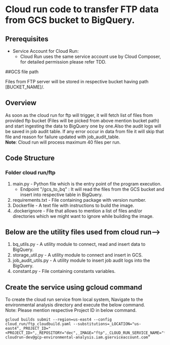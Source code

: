 # Cloud run code to transfer FTP data from GCS bucket to BigQuery.

## Prerequisites
- Service Account for Cloud Run: </br>
  - Cloud Run uses the same service account use by Cloud Composer, for detailed permission please refer TDD.

##GCS file path<br>

Files from FTP server will be stored in respective bucket having path [BUCKET_NAME]/.


## Overview

As soon as the cloud run for ftp will trigger, it will fetch list of files from provided ftp bucket (Files will be picked from above mention bucket path) and start ingesting the data to BigQuery one by one.Also the audit logs will be saved in job audit table.
If any error occur in data from file it will skip that file and reason for failure updated with job_audit_table.<br>**Note**: Cloud run will process maximum 40 files per run. 

## Code Structure

### Folder cloud run/ftp

1. main.py - Python file which is the entry point of the program execution. 
   - Endpoint "/gcs_to_bq" : It will read the files from the GCS bucket and insert into respective table in BigQuery. 
2. requirements.txt - File containing package with version number.
3. Dockerfile - A text file with instructions to build the image. 
4. .dockerignore - File that allows to mention a list of files and/or directories which we might want to ignore while building the image.

## Below are the utility files used from cloud run-->

1. bq_utils.py - A utility module to connect, read and insert data to BigQuery.
2. storage_util.py - A utility module to connect and insert in GCS.
3. job_audit_utils.py - A utility module to insert job audit logs into the BigQuery.
4. constant.py -  File containing constants variables.


## Create the service using gcloud command

To create the cloud run service from local system, Navigate to the environmental analysis directory and execute the below command. 
<br>Note: 
Please mention respective Project ID in below command.

```
gcloud builds submit --region=us-east4 --config cloud_run/ftp_cloudbuild.yaml --substitutions=_LOCATION="us-east4",_PROJECT_ID="<PROJECT_ID>",_REPOSITORY="dec",_IMAGE="ftp",_CLOUD_RUN_SERVICE_NAME="ftp”,_COMPOSER_SERVICE_ACCOUNT="dec-cloudrun-dev@gcp-environmental-analysis.iam.gserviceaccount.com”

```
